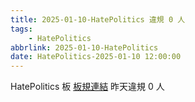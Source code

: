```yaml
---
title: 2025-01-10-HatePolitics 違規 0 人
tags:
    - HatePolitics
abbrlink: 2025-01-10-HatePolitics
date: HatePolitics-2025-01-10 12:00:00
---
```

HatePolitics 板 [板規連結](https://www.ptt.cc/bbs/HatePolitics/M.1617115262.A.D60.html)
昨天違規 0 人
